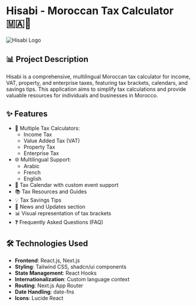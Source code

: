 # Hisabi - Moroccan Tax Calculator 🇲🇦💼

![Hisabi Logo](https://example.com/hisabi-logo.png)

## 📊 Project Description

Hisabi is a comprehensive, multilingual Moroccan tax calculator for income, VAT, property, and enterprise taxes, featuring tax brackets, calendars, and savings tips. This application aims to simplify tax calculations and provide valuable resources for individuals and businesses in Morocco.

## ✨ Features

- 🧮 Multiple Tax Calculators:
  - Income Tax
  - Value Added Tax (VAT)
  - Property Tax
  - Enterprise Tax
- 🌐 Multilingual Support:
  - Arabic
  - French
  - English
- 📅 Tax Calendar with custom event support
- 📚 Tax Resources and Guides
- 💡 Tax Savings Tips
- 📰 News and Updates section
- 📊 Visual representation of tax brackets
- ❓ Frequently Asked Questions (FAQ)

## 🛠️ Technologies Used

- **Frontend**: React.js, Next.js
- **Styling**: Tailwind CSS, shadcn/ui components
- **State Management**: React Hooks
- **Internationalization**: Custom language context
- **Routing**: Next.js App Router
- **Date Handling**: date-fns
- **Icons**: Lucide React

